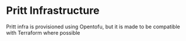 # Pritt Infrastructure
Pritt infra is provisioned using Opentofu, but it is made to be compatible with Terraform where possible
